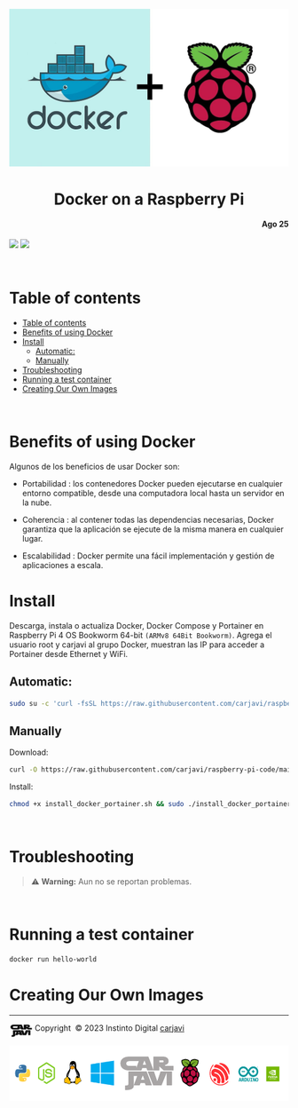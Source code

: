 <p align="center"><img src="./img/docker_RPi.jpg" width="600"   alt=" " /></p>
<h1 align="center"> Docker on a Raspberry Pi </h1> 
<h4 align="right">Ago 25</h4>

<p>
  <img src="https://img.shields.io/badge/OS-Linux%20GNU-yellowgreen">
  <img src="https://img.shields.io/badge/Hardware-Raspberry%20ver%204-red">
</p>

<br>

# Table of contents
- [Table of contents](#table-of-contents)
- [Benefits of using Docker](#benefits-of-using-docker)
- [Install](#install)
  - [Automatic:](#automatic)
  - [Manually](#manually)
- [Troubleshooting](#troubleshooting)
- [Running a test container](#running-a-test-container)
- [Creating Our Own Images](#creating-our-own-images)

<br>

# Benefits of using Docker
Algunos de los beneficios de usar Docker son:

* Portabilidad : los contenedores Docker pueden ejecutarse en cualquier entorno compatible, desde una computadora local hasta un servidor en la nube.

* Coherencia : al contener todas las dependencias necesarias, Docker garantiza que la aplicación se ejecute de la misma manera en cualquier lugar.

* Escalabilidad : Docker permite una fácil implementación y gestión de aplicaciones a escala.

# Install
Descarga, instala o actualiza Docker, Docker Compose y Portainer en Raspberry Pi 4 OS Bookworm 64-bit ```(ARMv8 64Bit Bookworm)```. Agrega el usuario root  y carjavi al grupo Docker, muestran las IP para acceder a Portainer desde Ethernet y WiFi.

## Automatic:
```bash
sudo su -c 'curl -fsSL https://raw.githubusercontent.com/carjavi/raspberry-pi-code/main/docker-RPi/install_docker_portainer.sh| bash' 

```
## Manually
Download:
```bash
curl -O https://raw.githubusercontent.com/carjavi/raspberry-pi-code/main/docker-RPi/install_docker_portainer.sh
```
Install:
```bash
chmod +x install_docker_portainer.sh && sudo ./install_docker_portainer.sh
```


<br>

# Troubleshooting
> :warning: **Warning:** Aun no se reportan problemas.

<br>

# Running a test container
```bash
docker run hello-world
```

# Creating Our Own Images

---

<div>
  <p>
    <img  align="top" width="42" style="padding:0px 0px 0px 0px;" src="./img/carjavi.png"/> Copyright &nbsp;&copy; 2023 Instinto Digital <a href="https://carjavi.github.io/" title="carjavi.github">carjavi</a>
  </p>
</div>

<p align="center">
    <a href="https://instintodigital.net/" target="_blank"><img src="./img/developer.png" height="100" alt="www.instintodigital.net"></a>
</p>


